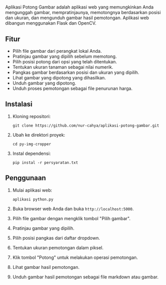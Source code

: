 # 
Aplikasi Potong Gambar adalah aplikasi web yang memungkinkan Anda mengunggah gambar, mempratinjaunya, memotongnya berdasarkan posisi dan ukuran, dan mengunduh gambar hasil pemotongan. Aplikasi web dibangun menggunakan Flask dan OpenCV.

## Fitur

- Pilih file gambar dari perangkat lokal Anda.
- Pratinjau gambar yang dipilih sebelum memotong.
- Pilih posisi potong dari opsi yang telah ditentukan.
- Tentukan ukuran tanaman sebagai nilai numerik.
- Pangkas gambar berdasarkan posisi dan ukuran yang dipilih.
- Lihat gambar yang dipotong yang dihasilkan.
- Unduh gambar yang dipotong.
- Unduh proses pemotongan sebagai file penurunan harga.
## Instalasi

1. Kloning repositori:

    ``` pesta
    git clone https://github.com/nur-cahya/aplikasi-potong-gambar.git
    ```

2. Ubah ke direktori proyek:

    ``` pesta
    cd py-img-cropper
    ```

3. Instal dependensi:

    ``` pesta
    pip instal -r persyaratan.txt
    ```
## Penggunaan

1. Mulai aplikasi web:

    ``` pesta
    aplikasi python.py
    ```
2. Buka browser web Anda dan buka `http://localhost:5000`.
3. Pilih file gambar dengan mengklik tombol "Pilih gambar".
4. Pratinjau gambar yang dipilih.
5. Pilih posisi pangkas dari daftar dropdown.
6. Tentukan ukuran pemotongan dalam piksel.
7. Klik tombol "Potong" untuk melakukan operasi pemotongan.
8. Lihat gambar hasil pemotongan.
9. Unduh gambar hasil pemotongan sebagai file markdown atau gambar.
